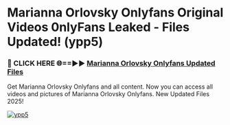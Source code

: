 # Marianna Orlovsky Onlyfans Original Videos 0nlyFans Leaked - Files Updated! (ypp5)

<h3>🔴 CLICK HERE 🌐==►► <a href="https://tinyurl.com/2jnfzry5" rel="nofollow">Marianna Orlovsky Onlyfans Updated Files</a></h3>

Get Marianna Orlovsky Onlyfans and all content. Now you can access all videos and pictures of Marianna Orlovsky Onlyfans. New Updated Files 2025!

[![ypp5](https://i.imgur.com/GyGTBgg.gif)](https://tinyurl.com/2jnfzry5)
